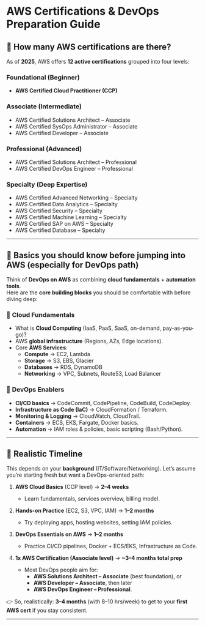 # AWS Certifications & DevOps Preparation Guide

## 📌 How many AWS certifications are there?
As of **2025**, AWS offers **12 active certifications** grouped into four levels:

### **Foundational (Beginner)**
- **AWS Certified Cloud Practitioner (CCP)**  

### **Associate (Intermediate)**
- AWS Certified Solutions Architect – Associate  
- AWS Certified SysOps Administrator – Associate  
- AWS Certified Developer – Associate  

### **Professional (Advanced)**
- AWS Certified Solutions Architect – Professional  
- AWS Certified DevOps Engineer – Professional  

### **Specialty (Deep Expertise)**
- AWS Certified Advanced Networking – Specialty  
- AWS Certified Data Analytics – Specialty  
- AWS Certified Security – Specialty  
- AWS Certified Machine Learning – Specialty  
- AWS Certified SAP on AWS – Specialty  
- AWS Certified Database – Specialty  

---

## 📌 Basics you should know before jumping into AWS (especially for DevOps path)

Think of **DevOps on AWS** as combining **cloud fundamentals** + **automation tools**.  
Here are the **core building blocks** you should be comfortable with before diving deep:

### 🔹 **Cloud Fundamentals**
- What is **Cloud Computing** (IaaS, PaaS, SaaS, on-demand, pay-as-you-go)?  
- AWS **global infrastructure** (Regions, AZs, Edge locations).  
- Core **AWS Services**:  
  - **Compute** → EC2, Lambda  
  - **Storage** → S3, EBS, Glacier  
  - **Databases** → RDS, DynamoDB  
  - **Networking** → VPC, Subnets, Route53, Load Balancer  

### 🔹 **DevOps Enablers**
- **CI/CD basics** → CodeCommit, CodePipeline, CodeBuild, CodeDeploy.  
- **Infrastructure as Code (IaC)** → CloudFormation / Terraform.  
- **Monitoring & Logging** → CloudWatch, CloudTrail.  
- **Containers** → ECS, EKS, Fargate, Docker basics.  
- **Automation** → IAM roles & policies, basic scripting (Bash/Python).

---

## 📌 Realistic Timeline
This depends on your **background** (IT/Software/Networking). Let’s assume you’re starting fresh but want a DevOps-oriented path:

1. **AWS Cloud Basics** (CCP level) → **2–4 weeks**  
   - Learn fundamentals, services overview, billing model.

2. **Hands-on Practice** (EC2, S3, VPC, IAM) → **1–2 months**  
   - Try deploying apps, hosting websites, setting IAM policies.

3. **DevOps Essentials on AWS** → **1–2 months**  
   - Practice CI/CD pipelines, Docker + ECS/EKS, Infrastructure as Code.

4. **1x AWS Certification (Associate level)** → **~3–4 months total prep**  
   - Most DevOps people aim for:  
     - **AWS Solutions Architect – Associate** (best foundation), or  
     - **AWS Developer – Associate**, then later  
     - **AWS DevOps Engineer – Professional**.  

👉 So, realistically: **3–4 months** (with 8–10 hrs/week) to get to your **first AWS cert** if you stay consistent.  

---
